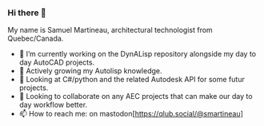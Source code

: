### Hi there 👋

My name is Samuel Martineau, 
architectural technologist from Quebec/Canada.

- 🔭 I’m currently working on the DynALisp repository alongside my day to day AutoCAD projects.
- 🌱 Actively growing my Autolisp knowledge.
- 👀 Looking at C#/python and the related Autodesk API for some futur projects.
- 👯 Looking to collaborate on any AEC projects that can make our day to day workflow better.
- 📫 How to reach me: on mastodon[https://qlub.social/@smartineau]
